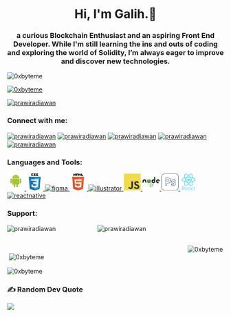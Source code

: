 <h1 align="center">Hi, I'm Galih.👋</h1>
<h3 align="center">a curious Blockchain Enthusiast and an aspiring Front End Developer. While I'm still learning the ins and outs of coding and exploring the world of Solidity, I’m always eager to improve and discover new technologies.</h3>

<p align="left"> <img src="https://komarev.com/ghpvc/?username=0xbyteme&label=Profile%20views&color=0e75b6&style=flat" alt="0xbyteme" /> </p>

<p align="left"> <a href="https://github.com/ryo-ma/github-profile-trophy"><img src="https://github-profile-trophy.vercel.app/?username=0xbyteme" alt="0xbyteme" /></a> </p>

<p align="left"> <a href="https://twitter.com/prawiradiawan" target="blank"><img src="https://img.shields.io/twitter/follow/prawiradiawan?logo=twitter&style=for-the-badge" alt="prawiradiawan" /></a> </p>

<h3 align="left">Connect with me:</h3>
<p align="left">
<a href="https://twitter.com/prawiradiawan" target="blank"><img align="center" src="https://raw.githubusercontent.com/rahuldkjain/github-profile-readme-generator/master/src/images/icons/Social/twitter.svg" alt="prawiradiawan" height="30" width="40" /></a>
<a href="https://linkedin.com/in/prawiradiawan" target="blank"><img align="center" src="https://raw.githubusercontent.com/rahuldkjain/github-profile-readme-generator/master/src/images/icons/Social/linked-in-alt.svg" alt="prawiradiawan" height="30" width="40" /></a>
<a href="https://fb.com/prawiradiawan" target="blank"><img align="center" src="https://raw.githubusercontent.com/rahuldkjain/github-profile-readme-generator/master/src/images/icons/Social/facebook.svg" alt="prawiradiawan" height="30" width="40" /></a>
<a href="https://instagram.com/prawiradiawan" target="blank"><img align="center" src="https://raw.githubusercontent.com/rahuldkjain/github-profile-readme-generator/master/src/images/icons/Social/instagram.svg" alt="prawiradiawan" height="30" width="40" /></a>
<a href="https://www.youtube.com/c/prawiradiawan" target="blank"><img align="center" src="https://raw.githubusercontent.com/rahuldkjain/github-profile-readme-generator/master/src/images/icons/Social/youtube.svg" alt="prawiradiawan" height="30" width="40" /></a>
</p>

<h3 align="left">Languages and Tools:</h3>
<p align="left"> <a href="https://developer.android.com" target="_blank" rel="noreferrer"> <img src="https://raw.githubusercontent.com/devicons/devicon/master/icons/android/android-original-wordmark.svg" alt="android" width="40" height="40"/> </a> <a href="https://www.w3schools.com/css/" target="_blank" rel="noreferrer"> <img src="https://raw.githubusercontent.com/devicons/devicon/master/icons/css3/css3-original-wordmark.svg" alt="css3" width="40" height="40"/> </a> <a href="https://www.figma.com/" target="_blank" rel="noreferrer"> <img src="https://www.vectorlogo.zone/logos/figma/figma-icon.svg" alt="figma" width="40" height="40"/> </a> <a href="https://www.w3.org/html/" target="_blank" rel="noreferrer"> <img src="https://raw.githubusercontent.com/devicons/devicon/master/icons/html5/html5-original-wordmark.svg" alt="html5" width="40" height="40"/> </a> <a href="https://www.adobe.com/in/products/illustrator.html" target="_blank" rel="noreferrer"> <img src="https://www.vectorlogo.zone/logos/adobe_illustrator/adobe_illustrator-icon.svg" alt="illustrator" width="40" height="40"/> </a> <a href="https://developer.mozilla.org/en-US/docs/Web/JavaScript" target="_blank" rel="noreferrer"> <img src="https://raw.githubusercontent.com/devicons/devicon/master/icons/javascript/javascript-original.svg" alt="javascript" width="40" height="40"/> </a> <a href="https://nodejs.org" target="_blank" rel="noreferrer"> <img src="https://raw.githubusercontent.com/devicons/devicon/master/icons/nodejs/nodejs-original-wordmark.svg" alt="nodejs" width="40" height="40"/> </a> <a href="https://www.photoshop.com/en" target="_blank" rel="noreferrer"> <img src="https://raw.githubusercontent.com/devicons/devicon/master/icons/photoshop/photoshop-line.svg" alt="photoshop" width="40" height="40"/> </a> <a href="https://reactjs.org/" target="_blank" rel="noreferrer"> <img src="https://raw.githubusercontent.com/devicons/devicon/master/icons/react/react-original-wordmark.svg" alt="react" width="40" height="40"/> </a> <a href="https://reactnative.dev/" target="_blank" rel="noreferrer"> <img src="https://reactnative.dev/img/header_logo.svg" alt="reactnative" width="40" height="40"/> </a> </p>

<h3 align="left">Support:</h3>
<p><a href="https://www.buymeacoffee.com/prawiradiawan"> <img align="left" src="https://cdn.buymeacoffee.com/buttons/v2/default-yellow.png" height="50" width="210" alt="prawiradiawan" /></a><a href="https://ko-fi.com/prawiradiawan"> <img align="left" src="https://cdn.ko-fi.com/cdn/kofi3.png?v=3" height="50" width="210" alt="prawiradiawan" /></a></p><br><br>

<p><img align="left" src="https://github-readme-stats.vercel.app/api/top-langs?username=0xbyteme&show_icons=true&locale=en&layout=compact" alt="0xbyteme" /></p>

<p>&nbsp;<img align="center" src="https://github-readme-stats.vercel.app/api?username=0xbyteme&show_icons=true&locale=en" alt="0xbyteme" /></p>

<p><img align="center" src="https://github-readme-streak-stats.herokuapp.com/?user=0xbyteme&" alt="0xbyteme" /></p>

### ✍️ Random Dev Quote
![](https://quotes-github-readme.vercel.app/api?type=horizontal&theme=radical)
